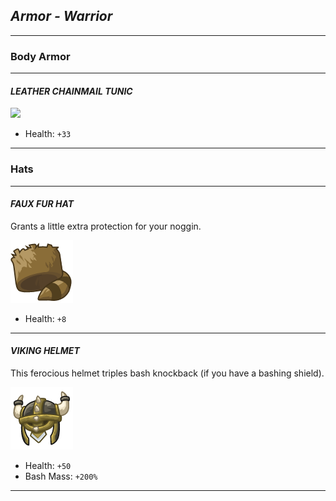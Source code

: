 ## _Armor - Warrior_

___


### Body Armor

___

#### _LEATHER CHAINMAIL TUNIC_

![](img/leathertunik.png)

+ Health: `+33`

___


### Hats

___

#### _FAUX FUR HAT_

Grants a little extra protection for your noggin.

![](img/fauxhat.png)

+ Health: `+8`

___

#### _VIKING HELMET_

This ferocious helmet triples bash knockback (if you have a bashing shield).

![](img/viking.png)

+ Health: `+50`
+ Bash Mass: `+200%`

___

